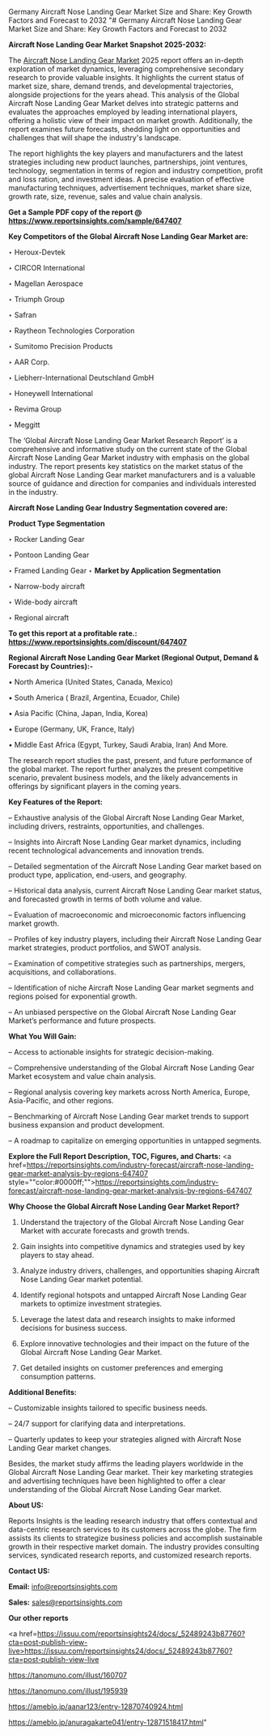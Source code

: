 Germany Aircraft Nose Landing Gear Market Size and Share: Key Growth Factors and Forecast to 2032
"# Germany Aircraft Nose Landing Gear Market Size and Share: Key Growth Factors and Forecast to 2032

<strong>Aircraft Nose Landing Gear Market Snapshot 2025-2032:</strong>

The <a href=https://www.reportsinsights.com/sample/647407>Aircraft Nose Landing Gear Market</a> 2025 report offers an in-depth exploration of market dynamics, leveraging comprehensive secondary research to provide valuable insights. It highlights the current status of market size, share, demand trends, and developmental trajectories, alongside projections for the years ahead. This analysis of the Global Aircraft Nose Landing Gear Market delves into strategic patterns and evaluates the approaches employed by leading international players, offering a holistic view of their impact on market growth. Additionally, the report examines future forecasts, shedding light on opportunities and challenges that will shape the industry's landscape.

The report highlights the key players and manufacturers and the latest strategies including new product launches, partnerships, joint ventures, technology, segmentation in terms of region and industry competition, profit and loss ration, and investment ideas. A precise evaluation of effective manufacturing techniques, advertisement techniques, market share size, growth rate, size, revenue, sales and value chain analysis.

<strong>Get a Sample PDF copy of the report @ <a href=https://www.reportsinsights.com/sample/647407 style=color:#0000ff;>https://www.reportsinsights.com/sample/647407</a></strong>

<strong>Key Competitors of the Global Aircraft Nose Landing Gear Market are:</strong>

‣ Heroux-Devtek

‣ CIRCOR International

‣ Magellan Aerospace

‣ Triumph Group

‣ Safran

‣ Raytheon Technologies Corporation

‣ Sumitomo Precision Products

‣ AAR Corp.

‣ Liebherr-International Deutschland GmbH

‣ Honeywell International

‣ Revima Group

‣ Meggitt

The ‘Global Aircraft Nose Landing Gear Market Research Report’ is a comprehensive and informative study on the current state of the Global Aircraft Nose Landing Gear Market industry with emphasis on the global industry. The report presents key statistics on the market status of the global Aircraft Nose Landing Gear market manufacturers and is a valuable source of guidance and direction for companies and individuals interested in the industry.

<strong>Aircraft Nose Landing Gear Industry Segmentation covered are:</strong>

<strong>Product Type Segmentation</strong>

‣ Rocker Landing Gear

‣ Pontoon Landing Gear

‣ Framed Landing Gear
‣ 
<strong>Market by Application Segmentation</strong>

‣ Narrow-body aircraft

‣ Wide-body aircraft

‣ Regional aircraft

<strong>To get this report at a profitable rate.: <a href=https://www.reportsinsights.com/discount/647407 style=color:#0000ff;>https://www.reportsinsights.com/discount/647407</a></strong>

<strong>Regional Aircraft Nose Landing Gear Market (Regional Output, Demand &amp; Forecast by Countries):-</strong>

• North America (United States, Canada, Mexico)

• South America ( Brazil, Argentina, Ecuador, Chile)

• Asia Pacific (China, Japan, India, Korea)

• Europe (Germany, UK, France, Italy)

• Middle East Africa (Egypt, Turkey, Saudi Arabia, Iran) And More.

The research report studies the past, present, and future performance of the global market. The report further analyzes the present competitive scenario, prevalent business models, and the likely advancements in offerings by significant players in the coming years.

<strong>Key Features of the Report:</strong>

– Exhaustive analysis of the Global Aircraft Nose Landing Gear Market, including drivers, restraints, opportunities, and challenges.

– Insights into Aircraft Nose Landing Gear market dynamics, including recent technological advancements and innovation trends.

– Detailed segmentation of the Aircraft Nose Landing Gear market based on product type, application, end-users, and geography.

– Historical data analysis, current Aircraft Nose Landing Gear market status, and forecasted growth in terms of both volume and value.

– Evaluation of macroeconomic and microeconomic factors influencing market growth.

– Profiles of key industry players, including their Aircraft Nose Landing Gear market strategies, product portfolios, and SWOT analysis.

– Examination of competitive strategies such as partnerships, mergers, acquisitions, and collaborations.

– Identification of niche Aircraft Nose Landing Gear market segments and regions poised for exponential growth.

– An unbiased perspective on the Global Aircraft Nose Landing Gear Market’s performance and future prospects.

<strong>What You Will Gain:</strong>

– Access to actionable insights for strategic decision-making.

– Comprehensive understanding of the Global Aircraft Nose Landing Gear Market ecosystem and value chain analysis.

– Regional analysis covering key markets across North America, Europe, Asia-Pacific, and other regions.

– Benchmarking of Aircraft Nose Landing Gear market trends to support business expansion and product development.

– A roadmap to capitalize on emerging opportunities in untapped segments.

<strong>Explore the Full Report Description, TOC, Figures, and Charts:</strong>
<a href=https://reportsinsights.com/industry-forecast/aircraft-nose-landing-gear-market-analysis-by-regions-647407 style=""color:#0000ff;"">https://reportsinsights.com/industry-forecast/aircraft-nose-landing-gear-market-analysis-by-regions-647407</a>

<strong>Why Choose the Global Aircraft Nose Landing Gear Market Report?</strong>

1. Understand the trajectory of the Global Aircraft Nose Landing Gear Market with accurate forecasts and growth trends.

2. Gain insights into competitive dynamics and strategies used by key players to stay ahead.

3. Analyze industry drivers, challenges, and opportunities shaping Aircraft Nose Landing Gear market potential.

4. Identify regional hotspots and untapped Aircraft Nose Landing Gear markets to optimize investment strategies.

5. Leverage the latest data and research insights to make informed decisions for business success.

6. Explore innovative technologies and their impact on the future of the Global Aircraft Nose Landing Gear Market.

7. Get detailed insights on customer preferences and emerging consumption patterns.

<strong>Additional Benefits:</strong>

– Customizable insights tailored to specific business needs.

– 24/7 support for clarifying data and interpretations.

– Quarterly updates to keep your strategies aligned with Aircraft Nose Landing Gear market changes.

Besides, the market study affirms the leading players worldwide in the Global Aircraft Nose Landing Gear market. Their key marketing strategies and advertising techniques have been highlighted to offer a clear understanding of the Global Aircraft Nose Landing Gear market.

<strong><strong>About US</strong>:</strong>

Reports Insights is the leading research industry that offers contextual and data-centric research services to its customers across the globe. The firm assists its clients to strategize business policies and accomplish sustainable growth in their respective market domain. The industry provides consulting services, syndicated research reports, and customized research reports.

<strong>Contact US:</strong>

<p class=><b>Email:</b> <a href=mailto:info@reportsinsights.com>info@reportsinsights.com</a></p>
<p class=><b>Sales:</b> <a href=mailto:sales@reportsinsights.com>sales@reportsinsights.com</a></p>

<strong>Our other reports</strong>

<a href=https://issuu.com/reportsinsights24/docs/_52489243b87760?cta=post-publish-view-live>https://issuu.com/reportsinsights24/docs/_52489243b87760?cta=post-publish-view-live</a>

<a href=https://tanomuno.com/illust/160707>https://tanomuno.com/illust/160707</a>

<a href=https://tanomuno.com/illust/195939>https://tanomuno.com/illust/195939</a>

<a href=https://ameblo.jp/aanar123/entry-12870740924.html>https://ameblo.jp/aanar123/entry-12870740924.html</a>

<a href=https://ameblo.jp/anuragakarte041/entry-12871518417.html>https://ameblo.jp/anuragakarte041/entry-12871518417.html</a>"

